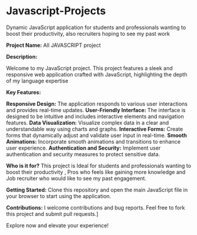 # Javascript-Projects
Dynamic JavaScript application for  students and professionals wanting to boost their productivity, also recruiters hoping to see my past work

**Project Name:** All JAVASCRIPT project

**Description:**

Welcome to my JavaScript project. This project features a sleek and responsive web application crafted with JavaScript, highlighting the depth of my language expertise

**Key Features:**

**Responsive Design:** The application responds to various user interactions and provides real-time updates.
**User-Friendly Interface:**  The interface is designed to be intuitive and includes interactive elements and navigation features.
**Data Visualization:** Visualize complex data in a clear and understandable way using charts and graphs.
**Interactive Forms:** Create forms that dynamically adjust and validate user input in real-time.
**Smooth Animations:** Incorporate smooth animations and transitions to enhance user experience.
**Authentication and Security:** Implement user authentication and security measures to protect sensitive data.

**Who is it for?**
This project is Ideal for students and professionals wanting to boost their productivity , Pros who feels like gaining more knowledge and Job recruiter who would like to see my past engagement.

**Getting Started:**
Clone this repository and open the main JavaScript file in your browser to start using the application.

**Contributions:**
I  welcome contributions and bug reports. Feel free to fork this project and submit pull requests.]

Explore now and elevate your experience!

